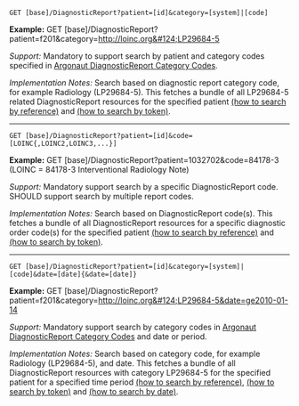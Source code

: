 

`GET [base]/DiagnosticReport?patient=[id]&category=[system]|[code]`

**Example:** GET [base]/DiagnosticReport?patient=f201&category=http://loinc.org&#124;LP29684-5

*Support:* Mandatory to support search by patient and category codes specified in [Argonaut DiagnosticReport Category Codes].

*Implementation Notes:* Search based on diagnostic report category code, for example Radiology (LP29684-5). This fetches a bundle of all LP29684-5 related DiagnosticReport resources for the specified patient  [(how to search by reference)] and [(how to search by token)].


-----------

`GET [base]/DiagnosticReport?patient=[id]&code=[LOINC{,LOINC2,LOINC3,...}]`

**Example:** GET [base]/DiagnosticReport?patient=1032702&code=84178-3  (LOINC =  84178-3 Interventional Radiology Note)

*Support:* Mandatory support search by a specific DiagnosticReport code. SHOULD support search by multiple report codes.

*Implementation Notes:* Search based on DiagnosticReport code(s). This fetches a bundle of all DiagnosticReport resources for a specific diagnostic order code(s) for the specified patient  [(how to search by reference)] and [(how to search by token)].


-----------

`GET [base]/DiagnosticReport?patient=[id]&category=[system]|[code]&date=[date]{&date=[date]}`

**Example:** GET [base]/DiagnosticReport?patient=f201&category=http://loinc.org&#124;LP29684-5&date=ge2010-01-14

*Support:*  Mandatory support search by category codes in [Argonaut DiagnosticReport Category Codes] and date or period.

*Implementation Notes:*  Search based on category code, for example Radiology (LP29684-5), and date. This fetches a bundle of all DiagnosticReport resources with category LP29684-5 for the specified patient for a specified time period   [(how to search by reference)], [(how to search by token)] and [(how to search by date)].


  [Argonaut DiagnosticReport Category Codes]: ValueSet-us-core-diagnosticreport-category.html
  [(how to search by reference)]: {{site.data.fhir.path}}search.html#reference
  [(how to search by token)]: {{site.data.fhir.path}}search.html#token
  [Composite Search Parameters]: {{site.data.fhir.path}}search.html#combining
  [(how to search by date)]: {{site.data.fhir.path}}search.html#date
